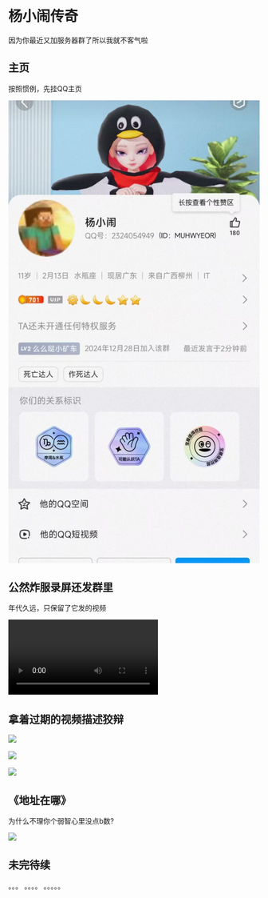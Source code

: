 # 杨小闹传奇

因为你最近又加服务器群了所以我就不客气啦

## 主页

按照惯例，先挂QQ主页

![](/others/杨小闹/QQ.jpg)

## 公然炸服录屏还发群里

年代久远，只保留了它发的视频

![](/others/杨小闹/杨小闹的视频.mp4)

## 拿着过期的视频描述狡辩

![](/others/杨小闹/2.jpg)

![](/others/杨小闹/2.1.jpg)

![](/others/杨小闹/2.2.jpg)

## 《地址在哪》

为什么不理你个弱智心里没点b数?

![](/others/杨小闹/3.jpg)


## 未完待续
。。。
。。。。
。。。。。